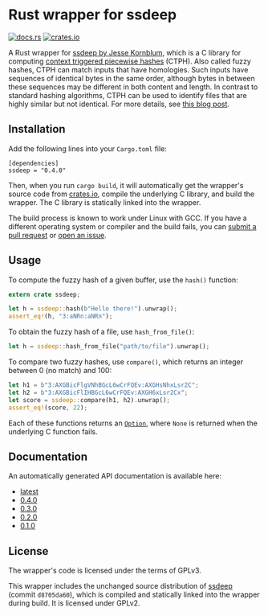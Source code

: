 # Rust wrapper for ssdeep

[![docs.rs](https://docs.rs/ssdeep/badge.svg)](https://docs.rs/ssdeep)
[![crates.io](https://img.shields.io/crates/v/ssdeep.svg)](https://crates.io/crates/ssdeep)

A Rust wrapper for [ssdeep by Jesse
Kornblum](https://ssdeep-project.github.io/ssdeep/), which is a C library for
computing [context triggered piecewise
hashes](http://dfrws.org/2006/proceedings/12-Kornblum.pdf) (CTPH). Also called
fuzzy hashes, CTPH can match inputs that have homologies. Such inputs have
sequences of identical bytes in the same order, although bytes in between these
sequences may be different in both content and length. In contrast to standard
hashing algorithms, CTPH can be used to identify files that are highly similar
but not identical. For more details, see [this blog
post](https://blog.petrzemek.net/2016/11/01/computing-context-triggered-piecewise-hashes-in-rust/).

## Installation

Add the following lines into your `Cargo.toml` file:
```
[dependencies]
ssdeep = "0.4.0"
```

Then, when you run `cargo build`, it will automatically get the wrapper's
source code from [crates.io](https://crates.io/), compile the underlying C
library, and build the wrapper. The C library is statically linked into the
wrapper.

The build process is known to work under Linux with GCC. If you have a
different operating system or compiler and the build fails, you can
[submit a pull request](https://github.com/s3rvac/ssdeep-rs/pulls) or [open an
issue](https://github.com/s3rvac/ssdeep-rs/issues).

## Usage

To compute the fuzzy hash of a given buffer, use the `hash()` function:
```rust
extern crate ssdeep;

let h = ssdeep::hash(b"Hello there!").unwrap();
assert_eq!(h, "3:aNRn:aNRn");
```

To obtain the fuzzy hash of a file, use `hash_from_file()`:
```rust
let h = ssdeep::hash_from_file("path/to/file").unwrap();
```

To compare two fuzzy hashes, use `compare()`, which returns an integer between
0 (no match) and 100:

```rust
let h1 = b"3:AXGBicFlgVNhBGcL6wCrFQEv:AXGHsNhxLsr2C";
let h2 = b"3:AXGBicFlIHBGcL6wCrFQEv:AXGH6xLsr2Cx";
let score = ssdeep::compare(h1, h2).unwrap();
assert_eq!(score, 22);
```

Each of these functions returns an
[`Option`](https://doc.rust-lang.org/std/option/enum.Option.html), where `None`
is returned when the underlying C function fails.

## Documentation

An automatically generated API documentation is available here:

* [latest](https://docs.rs/ssdeep/)
* [0.4.0](https://docs.rs/ssdeep/0.4.0/ssdeep/)
* [0.3.0](https://docs.rs/ssdeep/0.3.0/ssdeep/)
* [0.2.0](https://docs.rs/ssdeep/0.2.0/ssdeep/)
* [0.1.0](https://docs.rs/ssdeep/0.1.0/ssdeep/)

## License

The wrapper's code is licensed under the terms of GPLv3.

This wrapper includes the unchanged source distribution of
[ssdeep](https://github.com/ssdeep-project/ssdeep/) (commit `d8705da60`),
which is compiled and statically linked into the wrapper during build. It is
licensed under GPLv2.
